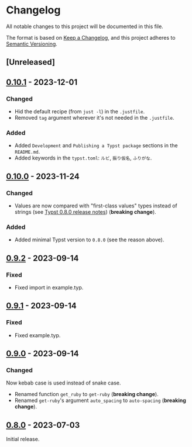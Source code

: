 # Changelog

All notable changes to this project will be documented in this file.

The format is based on [Keep a
Changelog](https://keepachangelog.com/en/1.0.0/), and this project adheres to
[Semantic Versioning](https://semver.org/spec/v2.0.0.html).

## [Unreleased]

## [0.10.1] - 2023-12-01

### Changed

- Hid the default recipe (from `just -l`) in the `.justfile`.
- Removed `tag` argument wherever it's not needed in the `.justfile`.

### Added

- Added `Development` and `Publishing a Typst package` sections in the `README.md`.
- Added keywords in the `typst.toml`: `ルビ`, `振り仮名`, `ふりがな`.

## [0.10.0] - 2023-11-24

### Changed

- Values are now compared with "first-class values" types instead of strings
  (see [Typst 0.8.0 release notes](https://github.com/typst/typst/releases/tag/v0.8.0))
  (**breaking change**).

### Added

- Added minimal Typst version to `0.8.0` (see the reason above).

## [0.9.2] - 2023-09-14

### Fixed

- Fixed import in example.typ.

## [0.9.1] - 2023-09-14

### Fixed

- Fixed example.typ.

## [0.9.0] - 2023-09-14

### Changed

Now kebab case is used instead of snake case.

- Renamed function `get_ruby` to `get-ruby` (**breaking change**).
- Renamed `get-ruby`'s argument `auto_spacing` to `auto-spacing` (**breaking
  change**).

## [0.8.0] - 2023-07-03

Initial release.

[0.10.1]: https://github.com/Andrew15-5/rubby/releases/tag/v0.10.1

[0.10.0]: https://github.com/Andrew15-5/rubby/releases/tag/v0.10.0

[0.9.2]: https://github.com/Andrew15-5/rubby/releases/tag/v0.9.2

[0.9.1]: https://github.com/Andrew15-5/rubby/releases/tag/v0.9.1

[0.9.0]: https://github.com/Andrew15-5/rubby/releases/tag/v0.9.0

[0.8.0]: https://github.com/Andrew15-5/rubby/releases/tag/v0.8.0
